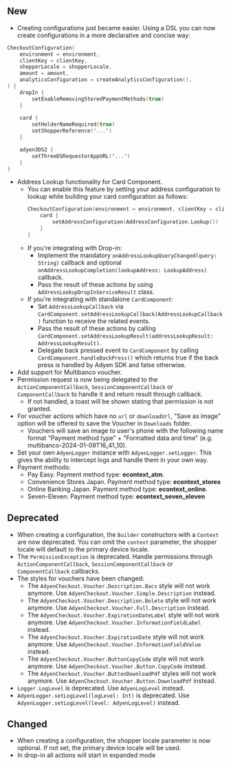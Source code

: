 [//]: # (This file will be used for the release notes on GitHub when publishing.)
[//]: # (Types of changes: `Breaking changes` `New` `Added` `Improved` `Changed` `Deprecated` `Removed` `Fixed`)
[//]: # (Example:)
[//]: # (## Added)
[//]: # ( - New payment method)
[//]: # (## Changed)
[//]: # ( - DropIn service's package changed from `com.adyen.dropin` to `com.adyen.dropin.services`)
[//]: # (## Deprecated)
[//]: # ( - Configurations public constructor are deprecated, please use each Configuration's builder to make a Configuration object)

## New
- Creating configurations just became easier. Using a DSL you can now create configurations in a more declarative and concise way:
```Kotlin
CheckoutConfiguration(
    environment = environment,
    clientKey = clientKey,
    shopperLocale = shopperLocale,
    amount = amount,
    analyticsConfiguration = createAnalyticsConfiguration(),
) {
    dropIn {
        setEnableRemovingStoredPaymentMethods(true)
    }
    
    card {
        setHolderNameRequired(true)
        setShopperReference("...")
    }

    adyen3DS2 {
        setThreeDSRequestorAppURL("...")
    }
}
```
- Address Lookup functionality for Card Component. 
  - You can enable this feature by setting your address configuration to lookup while building your card configuration as follows:
    ```kotlin
    CheckoutConfiguration(environment = environment, clientKey = clientKey) {
        card {
            setAddressConfiguration(AddressConfiguration.Lookup())
        }
    }
    ```
  - If you're integrating with Drop-in:
    - Implement the mandatory `onAddressLookupQueryChanged(query: String)` callback and optional `onAddressLookupCompletion(lookupAddress: LookupAddress)` callback.
    - Pass the result of these actions by using `AddressLookupDropInServiceResult` class.
  - If you're integrating with standalone `CardComponent`:
    - Set `AddressLookupCallback` via `CardComponent.setAddressLookupCallback(AddressLookupCallback)` function to receive the related events.
    - Pass the result of these actions by calling `CardComponent.setAddressLookupResult(addressLookupResult: AddressLookupResult)`.
    - Delegate back pressed event to `CardComponent` by calling `CardComponent.handleBackPress()` which returns true if the back press is handled by Adyen SDK and false otherwise.
- Add support for Multibanco voucher.
- Permission request is now being delegated to the `ActionComponentCallback`, `SessionComponentCallback` or `ComponentCallback` to handle it and return result through callback.
  - If not handled, a toast will be shown stating that permission is not granted.
- For voucher actions which have no `url` or `downloadUrl`, "Save as image" option will be offered to save the Voucher in `Downloads` folder.
  - Vouchers will save an image to user's phone with the following name format "Payment method type" + "Formatted data and time" (e.g. multibanco-2024-01-09T16_41_10).
- Set your own `AdyenLogger` instance with `AdyenLogger.setLogger`. This gives the ability to intercept logs and handle them in your own way.
- Payment methods:
  - Pay Easy. Payment method type: **econtext_atm**.
  - Convenience Stores Japan. Payment method type: **econtext_stores**
  - Online Banking Japan. Payment method type: **econtext_online**.
  - Seven-Eleven: Payment method type: **econtext_seven_eleven**

## Deprecated
- When creating a configuration, the `Builder` constructors with a `Context` are now deprecated. You can omit the `context` parameter, the shopper locale will default to the primary device locale.
- The `PermissionException` is deprecated. Handle permissions through `ActionComponentCallback`, `SessionComponentCallback` or `ComponentCallback` callbacks.
- The styles for vouchers have been changed:
  - The `AdyenCheckout.Voucher.Description.Bacs` style will not work anymore. Use `AdyenCheckout.Voucher.Simple.Description` instead.
  - The `AdyenCheckout.Voucher.Description.Boleto` style will not work anymore. Use `AdyenCheckout.Voucher.Full.Description` instead.
  - The `AdyenCheckout.Voucher.ExpirationDateLabel` style will not work anymore. Use `AdyenCheckout.Voucher.InformationFieldLabel` instead.
  - The `AdyenCheckout.Voucher.ExpirationDate` style will not work anymore. Use `AdyenCheckout.Voucher.InformationFieldValue` instead.
  - The `AdyenCheckout.Voucher.ButtonCopyCode` style will not work anymore. Use `AdyenCheckout.Voucher.Button.CopyCode` instead.
  - The `AdyenCheckout.Voucher.ButtonDownloadPdf` styles will not work anymore. Use `AdyenCheckout.Voucher.Button.DownloadPdf` instead.
- `Logger.LogLevel` is deprecated. Use `AdyenLogLevel` instead.
- `AdyenLogger.setLogLevel(logLevel: Int)` is deprecated. Use `AdyenLogger.setLogLevel(level: AdyenLogLevel)` instead.

## Changed
- When creating a configuration, the shopper locale parameter is now optional. If not set, the primary device locale will be used.
- In drop-in all actions will start in expanded mode
